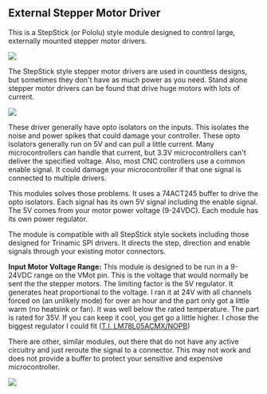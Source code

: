 ## External Stepper Motor Driver

This is a StepStick (or Pololu) style module designed to control large, externally mounted stepper motor drivers.

![](http://www.buildlog.net/blog/wp-content/uploads/2020/05/20200506_153427.jpg)

The StepStick style stepper motor drivers are used in countless designs, but sometimes they don't have as much power as you need. Stand alone stepper motor drivers can be found that drive huge motors with lots of current.

![](http://www.buildlog.net/blog/wp-content/uploads/2020/05/20200506_150742-scaled.jpg)



These driver generally have opto isolators on the inputs. This isolates the noise and power spikes that could damage your controller. These opto isolators generally run on 5V and can pull a little current. Many microcontrollers can handle that current, but 3.3V microcontrollers can't deliver the specified voltage. Also, most CNC controllers use a common enable signal. It could damage your microcontroller if that one signal is connected to multiple drivers.

This modules solves those problems. It uses a 74ACT245 buffer to drive the opto isolators. Each signal has its own 5V signal including the enable signal. The 5V comes from your motor power voltage (9-24VDC). Each module has its own power regulator.

The module is compatible with all StepStick style sockets including those designed for Trinamic SPI drivers. It directs the step, direction and enable signals through your existing motor connectors.

**Input Motor Voltage Range:** This module is designed to be run in a 9-24VDC range on the VMot pin. This is the voltage that would normally be sent the the stepper motors. The limiting factor is the 5V regulator. It generates heat proportional to the voltage. I ran it at 24V with all channels forced on (an unlikely mode) for over an hour and the part only got a little warm (no heatsink or fan). It was well below the rated temperature. The part is rated for 35V. If you can keep it cool, you get go a little higher. I chose the biggest regulator I could fit ([T.I. LM78L05ACMX/NOPB](https://datasheet.lcsc.com/szlcsc/1809280410_Texas-Instruments-LM340MP-5-0-NOPB_C131990.pdf))

There are other, similar modules, out there that do not have any active circuitry and just reroute the signal to a connector. This may not work and does not provide a buffer to protect your sensitive and expensive microcontroller.

![](http://www.buildlog.net/blog/wp-content/uploads/2020/05/labels.png)





